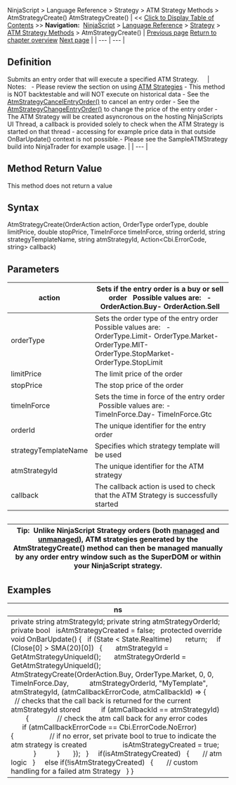 ﻿
NinjaScript \> Language Reference \> Strategy \> ATM Strategy Methods \> AtmStrategyCreate()
AtmStrategyCreate()
| \<\< [Click to Display Table of Contents](atmstrategycreate.md) \>\> **Navigation:**     [NinjaScript](ninjascript-1.md) \> [Language Reference](language_reference_wip-1.md) \> [Strategy](strategy-1.md) \> [ATM Strategy Methods](atm_strategy_methods-1.md) \> AtmStrategyCreate() | [Previous page](atmstrategyclose-1.md) [Return to chapter overview](atm_strategy_methods-1.md) [Next page](getatmstrategyentryorderstatus-1.md) |
| --- | --- |
## Definition
Submits an entry order that will execute a specified ATM Strategy.  
 
| Notes:   - Please review the section on using [ATM Strategies](using_atm_strategies-1.md) - This method is NOT backtestable and will NOT execute on historical data - See the [AtmStrategyCancelEntryOrder()](atmstrategycancelentryorder-1.md) to cancel an entry order - See the [AtmStrategyChangeEntryOrder()](atmstrategychangeentryorder-1.md) to change the price of the entry order - The ATM Strategy will be created asyncronous on the hosting NinjaScripts UI Thread, a callback is provided solely to check when the ATM Strategy is started on that thread \- accessing for example price data in that outside OnBarUpdate() context is not possible.- Please see the SampleATMStrategy build into NinjaTrader for example usage. |
| --- |

## Method Return Value
This method does not return a value
## 
## Syntax
AtmStrategyCreate(OrderAction action, OrderType orderType, double limitPrice, double stopPrice, TimeInForce timeInForce, string orderId, string strategyTemplateName, string atmStrategyId, Action\<Cbi.ErrorCode, string\> callback) 
 
## 
## Parameters
| action | Sets if the entry order is a buy or sell order    Possible values are:   - OrderAction.Buy- OrderAction.Sell |
| --- | --- |
| orderType | Sets the order type of the entry order   Possible values are:   - OrderType.Limit- OrderType.Market- OrderType.MIT- OrderType.StopMarket- OrderType.StopLimit |
| limitPrice | The limit price of the order |
| stopPrice | The stop price of the order |
| timeInForce | Sets the time in force of the entry order   Possible values are: - TimeInForce.Day- TimeInForce.Gtc |
| orderId | The unique identifier for the entry order |
| strategyTemplateName | Specifies which strategy template will be used |
| atmStrategyId | The unique identifier for the ATM strategy |
| callback | The callback action is used to check that the ATM Strategy is successfully started |
## 
## 
| Tip:  Unlike NinjaScript Strategy orders (both [managed](managed_approach-1.md) and [unmanaged](unmanaged_approach-1.md)), ATM strategies generated by the AtmStrategyCreate() method can then be managed manually by any order entry window such as the SuperDOM or within your NinjaScript strategy. |
| --- |
## 
## 
## Examples
| ns |
| --- |
| private string atmStrategyId; private string atmStrategyOrderId; private bool   isAtmStrategyCreated \= false;   protected override void OnBarUpdate() {    if (State \< State.Realtime)        return;      if (Close\[0] \> SMA(20)\[0])    {        atmStrategyId \= GetAtmStrategyUniqueId();        atmStrategyOrderId \= GetAtmStrategyUniqueId();          AtmStrategyCreate(OrderAction.Buy, OrderType.Market, 0, 0, TimeInForce.Day,            atmStrategyOrderId, "MyTemplate", atmStrategyId, (atmCallbackErrorCode, atmCallbackId) \=\> {              // checks that the call back is returned for the current atmStrategyId stored            if (atmCallbackId \=\= atmStrategyId)            {                // check the atm call back for any error codes                if (atmCallbackErrorCode \=\= Cbi.ErrorCode.NoError)                {                    // if no error, set private bool to true to indicate the atm strategy is created                    isAtmStrategyCreated \= true;                }            }        });    }      if(isAtmStrategyCreated)    {        // atm logic    }      else if(!isAtmStrategyCreated)    {        // custom handling for a failed atm Strategy    } } |

